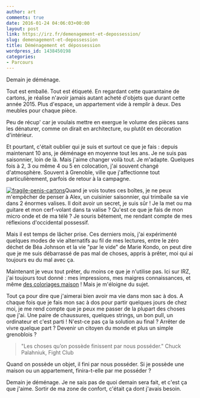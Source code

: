 ```yaml
---
author: art
comments: true
date: 2016-01-24 04:06:03+00:00
layout: post
link: https://irz.fr/demenagement-et-depossession/
slug: demenagement-et-depossession
title: Déménagement et dépossession
wordpress_id: 1438450198
categories:
- Parcours
---
```


Demain je déménage.

Tout est emballé. Tout est étiqueté. En regardant cette quarantaine de cartons, je réalise n'avoir jamais autant acheté d'objets que durant cette année 2015. Plus d'espace, un appartement vide à remplir à deux. Des meubles pour chaque pièce. <!-- more -->

Peu de récup' car je voulais mettre en exergue le volume des pièces sans les dénaturer, comme on dirait en architecture, ou plutôt en décoration d'intérieur.

Et pourtant, c'était oublier qui je suis et surtout ce que je fais : depuis maintenant 10 ans, je déménage en moyenne tout les ans. Je ne suis pas saisonnier, loin de là. Mais j'aime changer voilà tout. Je m'adapte. Quelques fois à 2, 3 ou même 4 ou 5 en colocation, j'ai souvent changé d'atmosphère. Souvent à Grenoble, ville que j'affectionne tout particulièrement, parfois de retour à la campagne.

[![fragile-penis-cartons](https://static.irz.fr/2016/01/fragile-penis-cartons-640x480.jpg)](http://irz.fr/demenagement-et-depossession/fragile-penis-cartons/)Quand je vois toutes ces boîtes, je ne peux m'empêcher de penser à Alex, un cuisinier saisonnier, qui trimballe sa vie dans 2 énormes valises. Il doit avoir un secret, je suis sûr ! Je la met ou ma guitare et mon cerf-volant dans ta valise ? Qu'est ce que je fais de mon micro onde et de ma télé ? Je souris bêtement, me rendant compte de mes réflexions d'occidental possessif.

Mais il est temps de lâcher prise. Ces derniers mois, j'ai expérimenté quelques modes de vie alternatifs au fil de mes lectures, entre le zéro déchet de Béa Johnson et la vie "par le vide" de Marie Kondo, on peut dire que je me suis débarrassé de pas mal de choses, appris à prêter, moi qui ai toujours eu du mal avec ça.

Maintenant je veux tout prêter, du moins ce que je n'utilise pas. Ici sur IRZ, j'ai toujours tout donné : mes impressions, mes maigres connaissances, et même [des coloriages maison](http://irz.fr/coloriages/) ! Mais je m'éloigne du sujet.

Tout ça pour dire que j'aimerai bien avoir ma vie dans mon sac à dos. A chaque fois que je fais mon sac à dos pour partir quelques jours de chez moi, je me rend compte que je peux me passer de la plupart des choses que j'ai. Une paire de chaussures, quelques strings, un bon pull, un ordinateur et c'est parti ! N'est-ce pas ça la solution au final ? Arrêter de vivre quelque part ? Devenir un citoyen du monde et plus un simple grenoblois ?



<blockquote>"Les choses qu’on possède finissent par nous posséder."
Chuck Palahniuk, Fight Club</blockquote>



Quand on possède un objet, il fini par nous posséder. Si je possède une maison ou un appartement, finira-t-elle par me posséder ?

Demain je déménage. Je ne sais pas de quoi demain sera fait, et c'est ça que j'aime. Sortir de ma zone de confort, c'était ça dont j'avais besoin.
